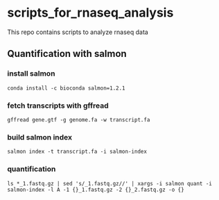 # scripts_for_rnaseq_analysis
This repo contains scripts to analyze rnaseq data

## Quantification with salmon
### install salmon
```
conda install -c bioconda salmon=1.2.1
```
### fetch transcripts with gffread
```
gffread gene.gtf -g genome.fa -w transcript.fa
```
### build salmon index
```
salmon index -t transcript.fa -i salmon-index
```
### quantification
```
ls *_1.fastq.gz | sed 's/_1.fastq.gz//' | xargs -i salmon quant -i salmon-index -l A -1 {}_1.fastq.gz -2 {}_2.fastq.gz -o {}
```
